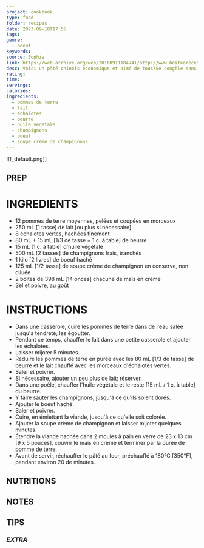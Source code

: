 ```yaml
---
project: cookbook
type: food
folder: recipes
date: 2023-09-18T17:55
tags: 
genre:
  - boeuf
keywords: 
source: Sophie
link: https://web.archive.org/web/20160911184741/http://www.boitearecettes.com/RECETTES/boite/via_pate_chinois/v_pate0008.htm
desc: Voici un pâté chinois économique et aimé de tous!Se congèle sans problème.
rating: 
time: 
servings: 
calories: 
ingredients:
  - pommes de terre
  - lait
  - echalotes
  - beurre
  - huile vegetale
  - champignons
  - boeuf
  - soupe creme de champignons
---
```


![[_default.png]]

## PREP


# INGREDIENTS

- 12 pommes de terre moyennes, pelées et coupées en morceaux
- 250 mL [1 tasse] de lait [ou plus si nécessaire]
- 8 échalotes vertes, hachées finement
- 80 mL + 15 mL [1/3 de tasse + 1 c. à table] de beurre
- 15 mL [1 c. à table] d'huile végétale
- 500 mL [2 tasses] de champignons frais, tranchés
- 1 kilo [2 livres] de boeuf haché
- 125 mL [1/2 tasse] de soupe crème de champignon en conserve, non diluée
- 2 boîtes de 398 mL [14 onces] chacune de maïs en crème
- Sel et poivre, au goût


# INSTRUCTIONS

- Dans une casserole, cuire les pommes de terre dans de l'eau salée jusqu'à tendreté; les égoutter.
- Pendant ce temps, chauffer le lait dans une petite casserole et ajouter les échalotes.
- Laisser mijoter 5 minutes.
- Réduire les pommes de terre en purée avec les 80 mL [1/3 de tasse] de beurre et le lait chauffé avec les morceaux d'échalotes vertes.
- Saler et poivrer.
- Si nécessaire, ajouter un peu plus de lait; réserver.
- Dans une poêle, chauffer l'huile végétale et le reste [15 mL / 1 c. à table] du beurre.
- Y faire sauter les champignons, jusqu'à ce qu'ils soient dorés.
- Ajouter le boeuf haché.
- Saler et poivrer.
- Cuire, en émiettant la viande, jusqu'à ce qu'elle soit colorée.
- Ajouter la soupe crème de champignon et laisser mijoter quelques minutes.
- Étendre la viande hachée dans 2 moules à pain en verre de 23 x 13 cm [9 x 5 pouces], couvrir le maïs en crème et terminer par la purée de pomme de terre.
- Avant de servir, réchauffer le pâté au four, préchauffé à 180°C [350°F], pendant environ 20 de minutes.


## NUTRITIONS



## NOTES



## TIPS



### *EXTRA*



